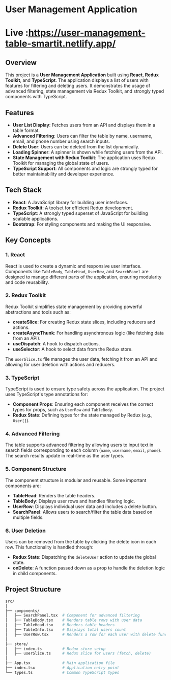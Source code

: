 # User Management Application
# Live :https://user-management-table-smartit.netlify.app/

## Overview
This project is a **User Management Application** built using **React**, **Redux Toolkit**, and **TypeScript**. The application displays a list of users with features for filtering and deleting users. It demonstrates the usage of advanced filtering, state management via Redux Toolkit, and strongly typed components with TypeScript.

## Features
- **User List Display**: Fetches users from an API and displays them in a table format.
- **Advanced Filtering**: Users can filter the table by name, username, email, and phone number using search inputs.
- **Delete User**: Users can be deleted from the list dynamically.
- **Loading Spinner**: A spinner is shown while fetching users from the API.
- **State Management with Redux Toolkit**: The application uses Redux Toolkit for managing the global state of users.
- **TypeScript Support**: All components and logic are strongly typed for better maintainability and developer experience.

## Tech Stack
- **React**: A JavaScript library for building user interfaces.
- **Redux Toolkit**: A toolset for efficient Redux development.
- **TypeScript**: A strongly typed superset of JavaScript for building scalable applications.
- **Bootstrap**: For styling components and making the UI responsive.

## Key Concepts

### 1. **React**
React is used to create a dynamic and responsive user interface. Components like `TableBody`, `TableHead`, `UserRow`, and `SearchPanel` are designed to manage different parts of the application, ensuring modularity and code reusability.

### 2. **Redux Toolkit**
Redux Toolkit simplifies state management by providing powerful abstractions and tools such as:
   - **createSlice**: For creating Redux state slices, including reducers and actions.
   - **createAsyncThunk**: For handling asynchronous logic (like fetching data from an API).
   - **useDispatch**: A hook to dispatch actions.
   - **useSelector**: A hook to select data from the Redux store.
   
The `userSlice.ts` file manages the user data, fetching it from an API and allowing for user deletion with actions and reducers.

### 3. **TypeScript**
TypeScript is used to ensure type safety across the application. The project uses TypeScript's type annotations for:
   - **Component Props**: Ensuring each component receives the correct types for props, such as `UserRow` and `TableBody`.
   - **Redux State**: Defining types for the state managed by Redux (e.g., `User[]`).

### 4. **Advanced Filtering**
The table supports advanced filtering by allowing users to input text in search fields corresponding to each column (`name`, `username`, `email`, `phone`). The search results update in real-time as the user types.

### 5. **Component Structure**
The component structure is modular and reusable. Some important components are:
   - **TableHead**: Renders the table headers.
   - **TableBody**: Displays user rows and handles filtering logic.
   - **UserRow**: Displays individual user data and includes a delete button.
   - **SearchPanel**: Allows users to search/filter the table data based on multiple fields.

### 6. **User Deletion**
Users can be removed from the table by clicking the delete icon in each row. This functionality is handled through:
   - **Redux State**: Dispatching the `deleteUser` action to update the global state.
   - **onDelete**: A function passed down as a prop to handle the deletion logic in child components.

## Project Structure

```bash
src/
│
├── components/
│   ├── SearchPanel.tsx  # Component for advanced filtering
│   ├── TableBody.tsx    # Renders table rows with user data
│   ├── TableHead.tsx    # Renders table headers
│   ├── TableInfo.tsx    # Displays total users count
│   ├── UserRow.tsx      # Renders a row for each user with delete functionality
│
├── store/
│   ├── index.ts         # Redux store setup
│   ├── userSlice.ts     # Redux slice for users (fetch, delete)
│
├── App.tsx              # Main application file
├── index.tsx            # Application entry point
└── types.ts             # Common TypeScript types
